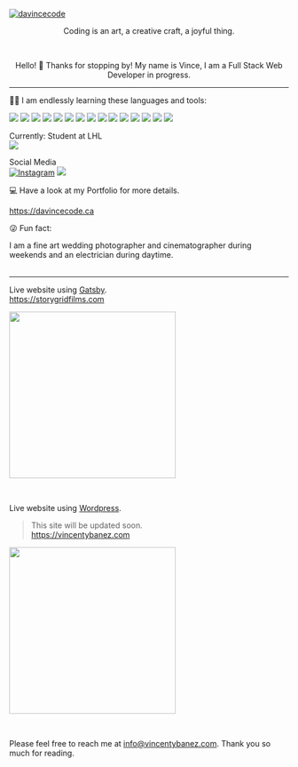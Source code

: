 <a href="https://davincecode.ca">![davincecode](https://bit.ly/3rfqmlk)</a>

<p align="center">
Coding is an art, a creative craft, a joyful thing.
</p><br />

<p align="center">
Hello! 👋 Thanks for stopping by! My name is Vince, I am a Full Stack Web Developer in progress.
</p>

<hr />

🧑‍💻 I am endlessly learning these languages and tools:<br />

![](https://img.shields.io/badge/HTML5-E34F26?style=for-the-badge&logo=html5&logoColor=white&style=flat)
![](https://img.shields.io/badge/CSS3-1572B6?style=for-the-badge&logo=css3&logoColor=white&style=flat)
![](https://img.shields.io/badge/Javascript-F7DF1E?style=for-the-badge&logo=javascript&logoColor=black&style=flat)
![](https://img.shields.io/badge/React-61DAFB?style=for-the-badge&logo=react&logoColor=white&style=flat)
![](https://img.shields.io/badge/NEXT.js-000000?style=for-the-badge&logo=nextdotjs&logoColor=white&style=flat)
![](https://img.shields.io/badge/Gatsby-663399?style=for-the-badge&logo=gatsby&logoColor=white&style=flat)
![](https://img.shields.io/badge/Wordpress-21759B?style=for-the-badge&logo=wordpress&logoColor=white&style=flat)
![](https://img.shields.io/badge/Node-339933?style=for-the-badge&logo=nodedotjs&logoColor=white&style=flat)
![](https://img.shields.io/badge/jQuery-0769AD?style=for-the-badge&logo=jquery&logoColor=white&style=flat)
![](https://img.shields.io/badge/Bootstrap-7952B3?style=for-the-badge&logo=bootstrap&logoColor=white&style=flat)
![](https://img.shields.io/badge/TailwindCSS-06B6D4?style=for-the-badge&logo=tailwindcss&logoColor=white&style=flat)
![](https://img.shields.io/badge/GraphQL-E10098?style=for-the-badge&logo=graphql&logoColor=white&style=flat)
![](https://img.shields.io/badge/Git-F05032?style=for-the-badge&logo=git&logoColor=white&style=flat)
![](https://img.shields.io/badge/Github-181717?style=for-the-badge&logo=github&logoColor=white&style=flat)
![](https://img.shields.io/badge/VScode-007ACC?style=for-the-badge&logo=visualstudiocode&logoColor=white&style=flat)<br />


Currently: Student at LHL<br />
![](https://img.shields.io/badge/LighthouseLabs-31A8FF?style=for-the-badge&logo=lighthouse&logoColor=white&style=flat)
<br />

Social Media<br />
<a href="https://www.instagram.com/vincentybanezphoto">![Instagram](https://img.shields.io/badge/Instagram-E4405F?style=for-the-badge&logo=instagram&logoColor=white&style=flat)</a>
<a href="https://www.linkedin.com/in/vincent-ybanez/">![](https://img.shields.io/badge/LinkedIn-0A66C2?style=for-the-badge&logo=linkedin&logoColor=white&style=flat)</a>
<br />


💻 Have a look at my Portfolio for more details.<br />

https://davincecode.ca<br />

😜 Fun fact:<br />

I am a fine art wedding photographer and cinematographer during weekends and an electrician during daytime.
<br /><br /><hr />


Live website using [Gatsby](https://www.gatsbyjs.com/).<br />
https://storygridfilms.com<br />
<p align="left">	<!-- (optional) center align -->
    <img src="https://bit.ly/3KtfesM" width="300px">
</p><br />



Live website using [Wordpress](https://wordpress.org/).<br />
>This site will be updated soon.<br />
https://vincentybanez.com<br />
<p align="left">	<!-- (optional) center align -->
    <img src="https://bit.ly/3AmGsNg" width="300px">
</p><br />


Please feel free to reach me at info@vincentybanez.com. Thank you so much for reading. 
